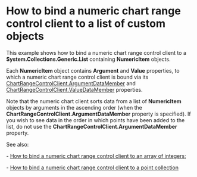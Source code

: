# How to bind a numeric chart range control client to a list of custom objects


<p>This example shows how to bind a numeric chart range control client to a <strong>System.Collections.Generic.List</strong> containing <strong>NumericItem</strong> objects.</p><p>Each <strong>NumericItem </strong>object contains <strong>Argument</strong> and <strong>Value</strong> properties, to which a numeric chart range control client is bound via its <a href="https://help.devexpress.com/#WPF/DevExpressXpfChartsRangeControlClientChartRangeControlClient_ArgumentDataMembertopic"><u>ChartRangeControlClient.ArgumentDataMember</u></a> and <a href="https://help.devexpress.com/#WPF/DevExpressXpfChartsRangeControlClientChartRangeControlClient_ValueDataMembertopic"><u>ChartRangeControlClient.ValueDataMember</u></a> properties. </p><p>Note that the numeric chart client sorts data from a list of <strong>NumericItem</strong> objects by arguments in the ascending order (when the <strong>ChartRangeControlClient.ArgumentDataMember</strong> property is specified). If you wish  to see data in the order in which points have been added to the list, do not use  the <strong>ChartRangeControlClient.ArgumentDataMember</strong> property. <br />
</p><p>See also:</p><p>- <a href="https://www.devexpress.com/Support/Center/CodeCentral/ViewExample.aspx?exampleId=E5110"><u>How to bind a numeric chart range control client to an array of integers</u></a>;</p><p>- <a href="https://www.devexpress.com/Support/Center/CodeCentral/ViewExample.aspx?exampleId=E5190"><u>How to bind a numeric chart range control client to a point collection</u></a></p>

<br/>


